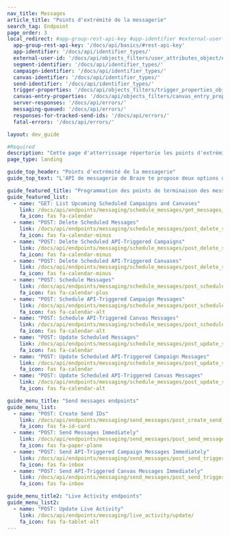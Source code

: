 ```yaml
---
nav_title: Messages
article_title: "Points d'extrémité de la messagerie"
search_tag: Endpoint
page_order: 3
local_redirect: #app-group-rest-api-key #app-identifier #external-user-id #segment-identifier #campaign-identifier #canvas-identifier #trigger-properties #canvas-identifier #server-responses #fatal-errors #responses-for-tracked-send-ids #messaging-queued #canvas-entry-properties
  app-group-rest-api-key: '/docs/api/basics/#rest-api-key'
  app-identifier: '/docs/api/identifier_types/'
  external-user-id: '/docs/api/objects_filters/user_attributes_object/#braze-user-profile-fields'
  segment-identifier: '/docs/api/identifier_types/'
  campaign-identifier: '/docs/api/identifier_types/'
  canvas-identifier: '/docs/api/identifier_types/'
  send-identifier: '/docs/api/identifier_types/'
  trigger-properties: '/docs/api/objects_filters/trigger_properties_object'
  canvas-entry-properties: '/docs/api/objects_filters/canvas_entry_properties_object'
  server-responses: '/docs/api/errors/'
  messaging-queued: '/docs/api/errors/'
  responses-for-tracked-send-ids: '/docs/api/errors/'
  fatal-errors: '/docs/api/errors/'

layout: dev_guide

#Required
description: "Cette page d'atterrissage répertorie les points d'extrémité de la messagerie Braze."
page_type: landing

guide_top_header: "Points d'extrémité de la messagerie"
guide_top_text: "L'API de messagerie de Braze te propose deux options distinctes pour envoyer des messages à tes utilisateurs. Tu peux fournir le contenu des messages et la configuration dans la demande API avec les points de terminaison <code class='highlighter-rouge'>/messages/send</code> et `/messages/schedule`. Sinon, tu peux gérer les détails de ton message avec une campagne déclenchée par l'API dans le tableau de bord de Braze et simplement contrôler quand et à qui il est envoyé avec les points de terminaison `/campaigns/trigger/send` et `/campaigns/trigger/schedule`. Les sections suivantes détailleront la spécification de la demande pour les deux méthodes. <br> <br>De la même manière que pour les autres campagnes, tu peux limiter le nombre de fois qu'un utilisateur donné peut recevoir une campagne API de messagerie en configurant les [paramètres de rééligibilité](/docs/guide_utilisateur/engagement_tools/campagnes/construction_campagnes/delivery_types/api_triggered_delivery/#re-eligibility-with-api-triggered-campaigns) dans le tableau de bord de Braze. Braze ne délivrera pas de messages API aux utilisateurs qui ne sont pas redevenus éligibles pour la campagne, quel que soit le nombre de demandes API envoyées. <br> <br>Les points d'extrémité Envoyer un message te permettent d'envoyer des messages immédiats aux utilisateurs désignés. Si tu cibles un segment, un enregistrement de ta demande sera stocké dans le **Journal d'activité des messages**. Utilise les points de terminaison Programmer un message pour envoyer des messages à une heure désignée, et modifier ou annuler les messages que tu as déjà programmés."

guide_featured_title: "Programmation des points de terminaison des messages"
guide_featured_list:
  - name: "GET: List Upcoming Scheduled Campaigns and Canvases"
    link: /docs/api/endpoints/messaging/schedule_messages/get_messages_scheduled/
    fa_icon: fas fa-calendar
  - name: "POST: Delete Scheduled Messages"
    link: /docs/api/endpoints/messaging/schedule_messages/post_delete_scheduled_messages/
    fa_icon: fas fa-calendar-minus
  - name: "POST: Delete Scheduled API-Triggered Campaigns"
    link: /docs/api/endpoints/messaging/schedule_messages/post_delete_scheduled_triggered_messages/
    fa_icon: fas fa-calendar-minus
  - name: "POST: Delete Scheduled API-Triggered Canvases"
    link: /docs/api/endpoints/messaging/schedule_messages/post_delete_scheduled_triggered_canvases/
    fa_icon: fas fa-calendar-minus
  - name: "POST: Schedule Messages"
    link: /docs/api/endpoints/messaging/schedule_messages/post_schedule_messages/
    fa_icon: fas fa-calendar-plus
  - name: "POST: Schedule API-Triggered Campaign Messages"
    link: /docs/api/endpoints/messaging/schedule_messages/post_schedule_triggered_campaigns/
    fa_icon: fas fa-calendar-alt
  - name: "POST: Schedule API-Triggered Canvas Messages"
    link: /docs/api/endpoints/messaging/schedule_messages/post_schedule_triggered_canvases/
    fa_icon: fas fa-calendar-alt
  - name: "POST: Update Scheduled Messages"
    link: /docs/api/endpoints/messaging/schedule_messages/post_update_scheduled_messages/
    fa_icon: fas fa-calendar
  - name: "POST: Update Scheduled API-Triggered Campaign Messages"
    link: /docs/api/endpoints/messaging/schedule_messages/post_update_scheduled_triggered_campaigns/
    fa_icon: fas fa-calendar
  - name: "POST: Update Scheduled API-Triggered Canvas Messages"
    link: /docs/api/endpoints/messaging/schedule_messages/post_update_scheduled_triggered_canvases/
    fa_icon: fas fa-calendar-alt

guide_menu_title: "Send messages endpoints"
guide_menu_list:
  - name: "POST: Create Send IDs"
    link: /docs/api/endpoints/messaging/send_messages/post_create_send_ids/
    fa_icon: fas fa-id-card
  - name: "POST: Send Messages Immediately"
    link: /docs/api/endpoints/messaging/send_messages/post_send_messages/
    fa_icon: fas fa-paper-plane
  - name: "POST: Send API-Triggered Campaign Messages Immediately"
    link: /docs/api/endpoints/messaging/send_messages/post_send_triggered_campaigns/
    fa_icon: fas fa-inbox
  - name: "POST: Send API-Triggered Canvas Messages Immediately"
    link: /docs/api/endpoints/messaging/send_messages/post_send_triggered_canvases/
    fa_icon: fas fa-inbox

guide_menu_title2: "Live Activity endpoints"
guide_menu_list2:
  - name: "POST: Update Live Activity"
    link: /docs/api/endpoints/messaging/live_activity/update/
    fa_icon: fas fa-tablet-alt
---
```

